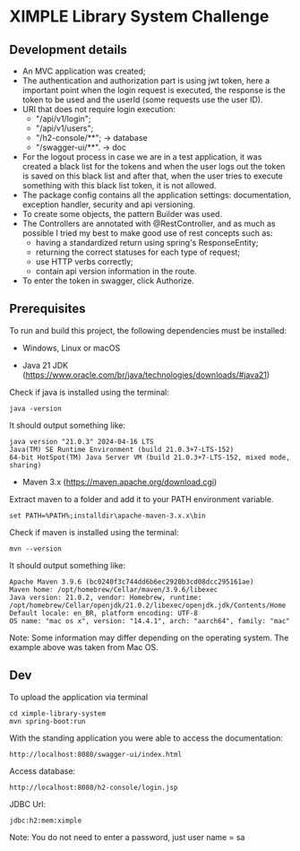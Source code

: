 # XIMPLE Library System Challenge

## Development details
- An MVC application was created;
- The authentication and authorization part is using jwt token, here a
  important point when the login request is executed, the response is the token to be used
  and the userId (some requests use the user ID).
- URI that does not require login execution:
    - "/api/v1/login";
    - "/api/v1/users";
    - "/h2-console/**"; -> database
    - "/swagger-ui/**". -> doc
- For the logout process in case we are in a test application, it was created
  a black list for the tokens and when the user logs out the token is saved on this black list
  and after that, when the user tries to execute something with this black list token, it is not allowed.
- The package config contains all the application settings: documentation, exception handler, security and api versioning.
- To create some objects, the pattern Builder was used.
- The Controllers are annotated with @RestController, and as much as possible I tried my best to make good use of rest concepts such as:
    - having a standardized return using spring's ResponseEntity;
    - returning the correct statuses for each type of request;
    - use HTTP verbs correctly;
    - contain api version information in the route.
- To enter the token in swagger, click Authorize.


## Prerequisites
To run and build this project, the following dependencies must be installed:

* Windows, Linux or macOS

* Java 21 JDK (https://www.oracle.com/br/java/technologies/downloads/#java21)

Check if java is installed using the terminal:

```java -version```

It should output something like:

```
java version "21.0.3" 2024-04-16 LTS
Java(TM) SE Runtime Environment (build 21.0.3+7-LTS-152)
64-bit HotSpot(TM) Java Server VM (build 21.0.3+7-LTS-152, mixed mode, sharing)
```

* Maven 3.x (https://maven.apache.org/download.cgi)

Extract maven to a folder and add it to your PATH environment variable.

```set PATH=%PATH%;installdir\apache-maven-3.x.x\bin```

Check if maven is installed using the terminal:

```mvn --version```

It should output something like:


```
Apache Maven 3.9.6 (bc0240f3c744dd6b6ec2920b3cd08dcc295161ae)
Maven home: /opt/homebrew/Cellar/maven/3.9.6/libexec
Java version: 21.0.2, vendor: Homebrew, runtime: /opt/homebrew/Cellar/openjdk/21.0.2/libexec/openjdk.jdk/Contents/Home
Default locale: en_BR, platform encoding: UTF-8
OS name: "mac os x", version: "14.4.1", arch: "aarch64", family: "mac"
```
Note: Some information may differ depending on the operating system.
The example above was taken from Mac OS.

## Dev

To upload the application via terminal

```
cd ximple-library-system
mvn spring-boot:run
```

With the standing application you were able to access the documentation:

```http://localhost:8080/swagger-ui/index.html```

Access database:

```http://localhost:8080/h2-console/login.jsp```

JDBC Url:

```jdbc:h2:mem:ximple```

Note: You do not need to enter a password, just user name = sa